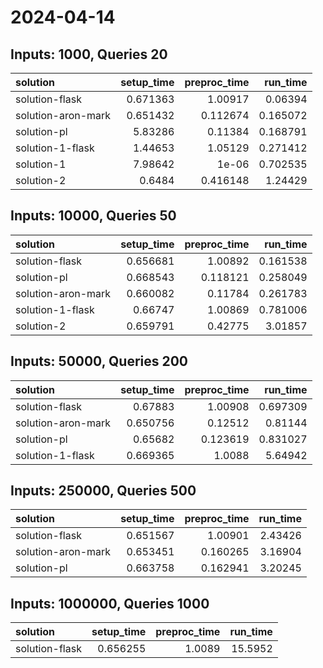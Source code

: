 # 2024-04-14

## Inputs: 1000, Queries 20

| solution           |   setup_time |   preproc_time |   run_time |
|:-------------------|-------------:|---------------:|-----------:|
| solution-flask     |     0.671363 |       1.00917  |   0.06394  |
| solution-aron-mark |     0.651432 |       0.112674 |   0.165072 |
| solution-pl        |     5.83286  |       0.11384  |   0.168791 |
| solution-1-flask   |     1.44653  |       1.05129  |   0.271412 |
| solution-1         |     7.98642  |       1e-06    |   0.702535 |
| solution-2         |     0.6484   |       0.416148 |   1.24429  |

## Inputs: 10000, Queries 50

| solution           |   setup_time |   preproc_time |   run_time |
|:-------------------|-------------:|---------------:|-----------:|
| solution-flask     |     0.656681 |       1.00892  |   0.161538 |
| solution-pl        |     0.668543 |       0.118121 |   0.258049 |
| solution-aron-mark |     0.660082 |       0.11784  |   0.261783 |
| solution-1-flask   |     0.66747  |       1.00869  |   0.781006 |
| solution-2         |     0.659791 |       0.42775  |   3.01857  |

## Inputs: 50000, Queries 200

| solution           |   setup_time |   preproc_time |   run_time |
|:-------------------|-------------:|---------------:|-----------:|
| solution-flask     |     0.67883  |       1.00908  |   0.697309 |
| solution-aron-mark |     0.650756 |       0.12512  |   0.81144  |
| solution-pl        |     0.65682  |       0.123619 |   0.831027 |
| solution-1-flask   |     0.669365 |       1.0088   |   5.64942  |

## Inputs: 250000, Queries 500

| solution           |   setup_time |   preproc_time |   run_time |
|:-------------------|-------------:|---------------:|-----------:|
| solution-flask     |     0.651567 |       1.00901  |    2.43426 |
| solution-aron-mark |     0.653451 |       0.160265 |    3.16904 |
| solution-pl        |     0.663758 |       0.162941 |    3.20245 |

## Inputs: 1000000, Queries 1000

| solution       |   setup_time |   preproc_time |   run_time |
|:---------------|-------------:|---------------:|-----------:|
| solution-flask |     0.656255 |         1.0089 |    15.5952 |